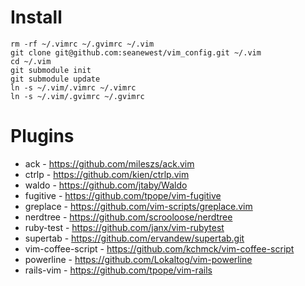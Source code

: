 # Install
    rm -rf ~/.vimrc ~/.gvimrc ~/.vim
    git clone git@github.com:seanewest/vim_config.git ~/.vim
    cd ~/.vim
    git submodule init   
    git submodule update
    ln -s ~/.vim/.vimrc ~/.vimrc
    ln -s ~/.vim/.gvimrc ~/.gvimrc

# Plugins

 * ack - https://github.com/mileszs/ack.vim
 * ctrlp - https://github.com/kien/ctrlp.vim
 * waldo - https://github.com/jtaby/Waldo
 * fugitive - https://github.com/tpope/vim-fugitive
 * greplace - https://github.com/vim-scripts/greplace.vim
 * nerdtree - https://github.com/scrooloose/nerdtree
 * ruby-test - https://github.com/janx/vim-rubytest
 * supertab - https://github.com/ervandew/supertab.git
 * vim-coffee-script - https://github.com/kchmck/vim-coffee-script
 * powerline - https://github.com/Lokaltog/vim-powerline
 * rails-vim - https://github.com/tpope/vim-rails
